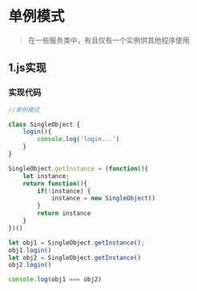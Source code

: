 # 单例模式

> 在一些服务类中，有且仅有一个实例供其他程序使用

## 1.js实现

### 实现代码

``` javascript
//单例模式

class SingleObject {
    login(){
        console.log('login...')
    }
}

SingleObject.getInstance = (function(){
    let instance;
    return function(){
        if(!instance) {
            instance = new SingleObject()
        }
        return instance
    }
})()

let obj1 = SingleObject.getInstance();
obj1.login()
let obj2 = SingleObject.getInstance()
obj2.login()

console.log(obj1 === obj2)
```